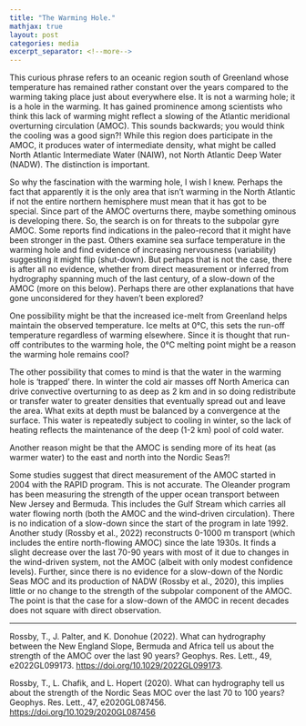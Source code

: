 ```yaml
---
title: "The Warming Hole."
mathjax: true
layout: post
categories: media
excerpt_separator: <!--more-->
---
```


This curious phrase refers to an oceanic region south of Greenland whose temperature has remained rather constant over the years compared to the warming taking place just about everywhere else. It is not a warming hole; it is a hole in the warming. It has gained prominence among scientists who think this lack of warming might reflect a slowing of the Atlantic meridional overturning circulation (AMOC). This sounds backwards; you would think the cooling was a good sign?! While this region does participate in the AMOC, it produces water of intermediate density, what might be called North Atlantic Intermediate Water (NAIW), not North Atlantic Deep Water (NADW). The distinction is important. 
<!--more-->

So why the fascination with the warming hole, I wish I knew. Perhaps the fact that apparently it is the only area that isn’t warming in the North Atlantic if not the entire northern hemisphere must mean that it has got to be special. Since part of the AMOC overturns there, maybe something ominous is developing there. So, the search is on for threats to the subpolar gyre AMOC. Some reports find indications in the paleo-record that it might have been stronger in the past. Others examine sea surface temperature in the warming hole and find evidence of increasing nervousness (variability) suggesting it might flip (shut-down). But perhaps that is not the case, there is after all no evidence, whether from direct measurement or inferred from hydrography spanning much of the last century, of a slow-down of the AMOC (more on this below). Perhaps there are other explanations that have gone unconsidered for they haven’t been explored? 

One possibility might be that the increased ice-melt from Greenland helps maintain the observed temperature. Ice melts at 0°C, this sets the run-off temperature regardless of warming elsewhere. Since it is thought that run-off contributes to the warming hole, the 0°C melting point might be a reason the warming hole remains cool? 

The other possibility that comes to mind is that the water in the warming hole is ‘trapped’ there. In winter the cold air masses off North America can drive convective overturning to as deep as 2 km and in so doing redistribute or transfer water to greater densities that eventually spread out and leave the area. What exits at depth must be balanced by a convergence at the surface. This water is repeatedly subject to cooling in winter, so the lack of heating reflects the maintenance of the deep (1-2 km) pool of cold water.

Another reason might be that the AMOC is sending more of its heat (as warmer water) to the east and north into the Nordic Seas?! 

Some studies suggest that direct measurement of the AMOC started in 2004 with the RAPID program. This is not accurate. The Oleander program has been measuring the strength of the upper ocean transport between New Jersey and Bermuda. This includes the Gulf Stream which carries all water flowing north (both the AMOC and the wind-driven circulation). There is no indication of a slow-down since the start of the program in late 1992. Another study (Rossby et al., 2022) reconstructs 0-1000 m transport (which includes the entire north-flowing AMOC) since the late 1930s. It finds a slight decrease over the last 70-90 years with most of it due to changes in the wind-driven system, not the AMOC (albeit with only modest confidence levels). Further, since there is no evidence for a slow-down of the Nordic Seas MOC and its production of NADW (Rossby et al., 2020), this implies little or no change to the strength of the subpolar component of the AMOC.  The point is that the case for a slow-down of the AMOC in recent decades does not square with direct observation. 

- - - - -
Rossby, T., J. Palter, and K. Donohue (2022). What can hydrography between the New England Slope, Bermuda and Africa tell us about the strength of the AMOC over the last 90 years? Geophys. Res. Lett., 49, e2022GL099173.   https://doi.org/10.1029/2022GL099173. 

Rossby, T., L. Chafik, and L.  Hopert (2020). What can hydrography tell us about the strength of the Nordic Seas MOC over the last 70 to 100 years? Geophys. Res. Lett., 47, e2020GL087456. https://doi.org/10.1029/2020GL087456


